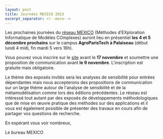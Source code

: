 ```yaml
---
layout: post
title: Journées MEXICO 2023
excerpt_separator: <!--more-->
---
```


Les prochaines journées du [réseau MEXICO](https://reseau-mexico.fr/) (Méthodes d’EXploration Informatique de Modèles COmplexes) auront lieu en présentiel **les 4 et 5 décembre prochains** sur le campus **AgroParisTech à Palaiseau** (début lundi 4 midi, fin mardi 5 vers 16h).

<!--more-->

Vous pouvez vous inscrire sur le [site](https://mexico2023.sciencesconf.org/) avant le **17 novembre** et soumettre une proposition de communication avant **le 9 novembre**. L'inscription est gratuite mais obligatoire.

Le thème des exposés invités sera les analyses de sensibilité pour entrées dépendantes mais nous accepterons des propositions de communication sur un large thème autour de l'analyse de sensibilité et de la métamodélisation comme lors des éditions précédentes. Le réseau est intéressé tout autant par des exposés de développements méthodologiques que de mise en œuvre pratique des méthodes sur des applications et il vous est également possible de présenter des travaux en cours afin de partager vos questions de recherche.

En espérant vous voir nombreux,

Le bureau MEXICO

